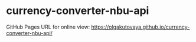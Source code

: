 # currency-converter-nbu-api

GitHub Pages URL for online view: https://olgakutovaya.github.io/currency-converter-nbu-api/ 
